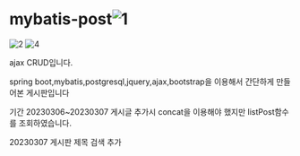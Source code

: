 # mybatis-post![1](https://user-images.githubusercontent.com/126663518/223326163-11ce1105-b59c-48ce-be3a-929e6b61ea06.PNG)
![2](https://user-images.githubusercontent.com/126663518/223326167-08369611-7de3-41c9-b665-7b4dc82e64bc.PNG)
![4](https://user-images.githubusercontent.com/126663518/223327076-cf0aade1-5117-4460-90f0-54ea2149e431.PNG)

ajax CRUD입니다.

spring boot,mybatis,postgresql,jquery,ajax,bootstrap을 이용해서 간단하게 만들어본 게시판입니다

기간 20230306~20230307
게시글 추가시 concat을 이용해야 했지만 listPost함수를 조회하였습니다.

20230307 게시판 제목 검색 추가
